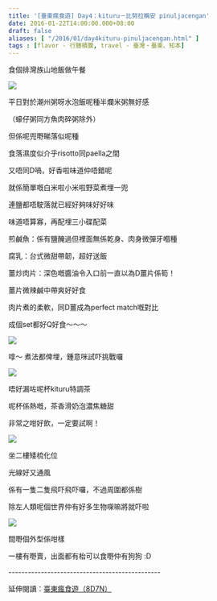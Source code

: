 ```yaml
---
title: '[臺東瘋食遊] Day4：kituru－比努拉稱安 pinuljacengan'
date: 2016-01-22T14:00:00.000+08:00
draft: false
aliases: [ "/2016/01/day4kituru-pinuljacengan.html" ]
tags : [flavor - 行膳積腹, travel - 臺灣・臺東、知本]
---
```


食個排灣族山地飯做午餐  

[![](https://c2.staticflickr.com/6/5710/30267213561_447717619b_z.jpg)](https://c2.staticflickr.com/6/5710/30267213561_447717619b_z.jpg)

平日對於潮州粥呀水泡飯呢種半爛米粥無好感

（蠔仔粥同方魚肉碎粥除外）

但係呢兜嘢睇落似呢種

食落濕度似介乎risotto同paella之間

又唔同D喎，好香啦味道仲唔錯呢

就係簡單嘅白米啦小米啦野菜煮埋一兜

連鹽都唔駛落就已經好夠味好好味

味道唔算寡，再配埋三小碟配菜

煎鹹魚：係有鹽醃過但裡面無係乾身、肉身微彈牙嗰種

腐乳：台式微甜帶韌，超好送飯

薑炒肉片：深色嘅醬油令入口前一直以為D薑片係筍！

薑片微辣鹹中帶爽好好食

肉片煮的柔軟，同D薑成為perfect match嘅對比

成個set都好Q好食～～～

[![](https://c2.staticflickr.com/6/5468/30353246035_c7ed65059c_z.jpg)](https://c2.staticflickr.com/6/5468/30353246035_c7ed65059c_z.jpg)

嗱～ 煮法都俾埋，鍾意咪試吓挑戰囉

[![](https://c2.staticflickr.com/6/5611/30353245255_c5ed3f8f5d_z.jpg)](https://c2.staticflickr.com/6/5611/30353245255_c5ed3f8f5d_z.jpg)

唔好漏咗呢杯kituru特調茶

呢杯係熱嘅，茶香滑奶泡濃焦糖甜

非常之咁好飲，一定要試啊！

[![](https://c1.staticflickr.com/9/8276/30353246295_3acfe8e93f_z.jpg)](https://c1.staticflickr.com/9/8276/30353246295_3acfe8e93f_z.jpg)

坐二樓矮梳化位

光線好又通風

係有一隻二隻飛吓飛吓囉，不過周圍都係樹

除左人類呢個世界仲有好多生物㗎嘛將就吓啦

[![](https://c1.staticflickr.com/9/8128/30353245565_b88edb0f53_z.jpg)](https://c1.staticflickr.com/9/8128/30353245565_b88edb0f53_z.jpg)

間嘢個外型係咁樣

一樓有嘢賣，出面都有枱可以食嘢仲有狗狗 :D  
  
\-----------------------------------------------  
  
延伸閱讀：[臺東瘋食遊（8D7N）](http://www.hidie.net/2016/03/8d7n.html)